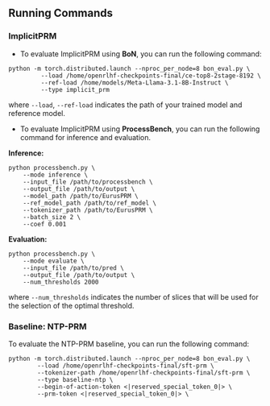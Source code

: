 ## Running Commands

### ImplicitPRM
- To evaluate ImplicitPRM using **BoN**, you can run the following command:

```
python -m torch.distributed.launch --nproc_per_node=8 bon_eval.py \
         --load /home/openrlhf-checkpoints-final/ce-top8-2stage-8192 \
         --ref-load /home/models/Meta-Llama-3.1-8B-Instruct \
         --type implicit_prm
```

where `--load`, `--ref-load` indicates the path of your trained model and reference model. 

- To evaluate ImplicitPRM using **ProcessBench**, you can run the following command for inference and evaluation.

**Inference:**
```
python processbench.py \
    --mode inference \
    --input_file /path/to/processbench \
    --output_file /path/to/output \
    --model_path /path/to/EurusPRM \
    --ref_model_path /path/to/ref_model \
    --tokenizer_path /path/to/EurusPRM \
    --batch_size 2 \
    --coef 0.001
```

**Evaluation:**

```
python processbench.py \
    --mode evaluate \
    --input_file /path/to/pred \
    --output_file /path/to/output \
    --num_thresholds 2000
```

where `--num_thresholds` indicates the number of slices that will be used for the selection of the optimal threshold.

### Baseline: NTP-PRM

To evaluate the NTP-PRM baseline, you can run the following command:

```
python -m torch.distributed.launch --nproc_per_node=8 bon_eval.py \
        --load /home/openrlhf-checkpoints-final/sft-prm \
        --tokenizer-path /home/openrlhf-checkpoints-final/sft-prm \
        --type baseline-ntp \
        --begin-of-action-token <|reserved_special_token_0|> \
        --prm-token <|reserved_special_token_0|> \
```
